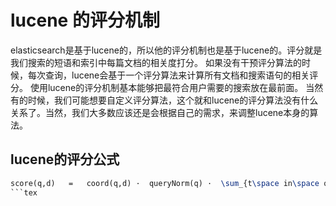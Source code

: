 # lucene 的评分机制

elasticsearch是基于lucene的，所以他的评分机制也是基于lucene的。评分就是我们搜索的短语和索引中每篇文档的相关度打分。
如果没有干预评分算法的时候，每次查询，lucene会基于一个评分算法来计算所有文档和搜索语句的相关评分。
使用lucene的评分机制基本能够把最符合用户需要的搜索放在最前面。
当然有的时候，我们可能想要自定义评分算法，这个就和lucene的评分算法没有什么关系了。当然，我们大多数应该还是会根据自己的需求，来调整lucene本身的算法。


## lucene的评分公式

```tex
score(q,d)   =   coord(q,d) ·  queryNorm(q) ·  \sum_{t\space in\space q}(tf(t\space in\space d) ·  idf(t)^2·  t.getBoost() ·  norm(t,d))
```tex
